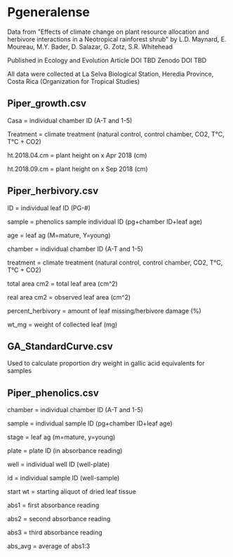 # Pgeneralense

Data from "Effects of climate change on plant resource allocation and herbivore interactions 
in a Neotropical rainforest shrub" 
by L.D. Maynard, E. Moureau, M.Y. Bader, D. Salazar, G. Zotz, S.R. Whitehead

Published in Ecology and Evolution
Article DOI TBD
Zenodo DOI TBD

All data were collected at La Selva Biological Station, Heredia Province, Costa Rica 
(Organization for Tropical Studies)

## Piper_growth.csv
Casa = individual chamber ID (A-T and 1-5)

Treatment = climate treatment (natural control, control chamber, CO2, T°C, T°C + CO2)

ht.2018.04.cm = plant height on x Apr 2018 (cm)

ht.2018.09.cm = plant height on x Sep 2018 (cm)

## Piper_herbivory.csv
ID = individual leaf ID (PG-#)

sample = phenolics sample individual ID (pg+chamber ID+leaf age)

age = leaf ag (M=mature, Y=young)

chamber = individual chamber ID (A-T and 1-5)

treatment = climate treatment (natural control, control chamber, CO2, T°C, T°C + CO2)

total area cm2 = total leaf area (cm^2)

real area cm2 = observed leaf area (cm^2)

percent_herbivory = amount of leaf missing/herbivore damage (%)

wt_mg = weight of collected leaf (mg)

## GA_StandardCurve.csv
Used to calculate proportion dry weight in gallic acid equivalents for samples

## Piper_phenolics.csv
chamber = individual chamber ID (A-T and 1-5)

sample = individual sample ID (pg+chamber ID+leaf age)

stage = leaf ag (m=mature, y=young)

plate = plate ID (in absorbance reading)

well = individual well ID (well-plate)

id = individual sample ID (well-sample)

start wt = starting aliquot of dried leaf tissue

abs1 = first absorbance reading

abs2 = second absorbance reading

abs3 = third absorbance reading

abs_avg = average of abs1:3

